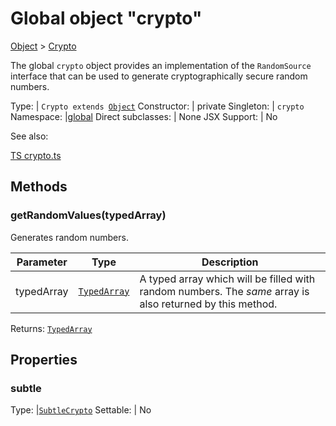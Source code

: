 ---
---
# Global object "crypto"

<a href="https://developer.mozilla.org/en-US/docs/Web/JavaScript/Reference/Global_Objects/Object" title="View &quot;Object&quot; on MDN">Object</a> > <a href="#" >Crypto</a>

The global `crypto` object provides an implementation of the `RandomSource` interface that can be used to generate cryptographically secure random numbers.


Type: | <code style="white-space: nowrap">Crypto extends <a href="https://developer.mozilla.org/en-US/docs/Web/JavaScript/Reference/Global_Objects/Object" title="View &quot;Object&quot; on MDN">Object</a></code>
Constructor: | private
Singleton: | `crypto`
Namespace: |<a href="../modules.html#startup" >global</a>
Direct subclasses: | None
JSX Support: | No



See also:
  
[<span class='language ts'>TS</span> crypto.ts](https://playground.tabris.com/?gitref=v3.7.0&snippet=crypto.ts)

## Methods

### getRandomValues(typedArray)



Generates random numbers.


Parameter|Type|Description
-|-|-
typedArray | <code style="white-space: nowrap"><a href="https://developer.mozilla.org/en-US/docs/Web/JavaScript/Typed_arrays" title="View &quot;typed arrays&quot; on MDN">TypedArray</a></code> | A typed array which will be filled with random numbers. The *same* array is also returned by this method.


Returns: <code style="white-space: nowrap"><a href="https://developer.mozilla.org/en-US/docs/Web/JavaScript/Typed_arrays" title="View &quot;typed arrays&quot; on MDN">TypedArray</a></code>


## Properties

### subtle



Type: |<code style="white-space: nowrap"><a href="SubtleCrypto.html" title="SubtleCrypto Class Reference">SubtleCrypto</a></code>
Settable: | No





